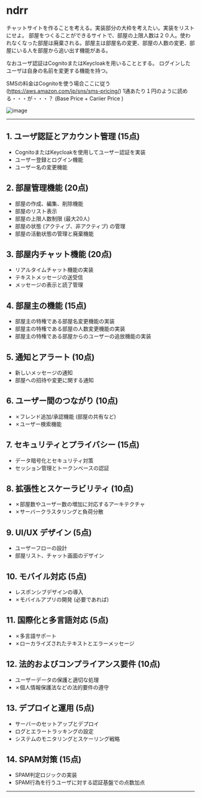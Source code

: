 # ndrr

   
チャットサイトを作ることを考える。実装部分の大枠を考えたい。実装をリストにせよ。
部屋をつくることができるサイトで、部屋の上限人数は２０人。使われなくなった部屋は廃棄される。部屋主は部屋名の変更、部屋の人数の変更、部屋にいる人を部屋から追い出す機能がある。

なおユーザ認証はCognitoまたはKeycloakを用いることとする。
ログインしたユーザは自身の名前を変更する機能を持つ。

SMSの料金はCognitoを使う場合ここに従う(https://aws.amazon.com/jp/sns/sms-pricing/) 
1通あたり１円のように読める・・・が・・・？ (Base Price + Cariier Price )   

![image](https://github.com/bringitp/ndrr/assets/141851166/aa9709a4-6e16-42eb-9a7b-4d02350c96c2)  

---

## 1. ユーザ認証とアカウント管理 (15点)
- CognitoまたはKeycloakを使用してユーザー認証を実装
- ユーザー登録とログイン機能
- ユーザー名の変更機能

## 2. 部屋管理機能 (20点)
- 部屋の作成、編集、削除機能
- 部屋のリスト表示
- 部屋の上限人数制限 (最大20人)
- 部屋の状態 (アクティブ、非アクティブ) の管理
- 部屋の活動状態の管理と廃棄機能

## 3. 部屋内チャット機能 (20点)
- リアルタイムチャット機能の実装
- テキストメッセージの送受信
- メッセージの表示と読了管理

## 4. 部屋主の機能 (15点)
- 部屋主の特権である部屋名変更機能の実装
- 部屋主の特権である部屋の人数変更機能の実装
- 部屋主の特権である部屋からのユーザーの追放機能の実装

## 5. 通知とアラート (10点)
- 新しいメッセージの通知
- 部屋への招待や変更に関する通知

## 6. ユーザー間のつながり (10点)
- ✗フレンド追加/承認機能 (部屋の共有など)
- ✗ユーザー検索機能

## 7. セキュリティとプライバシー (15点)
- データ暗号化とセキュリティ対策
- セッション管理とトークンベースの認証

## 8. 拡張性とスケーラビリティ (10点)
- ✗部屋数やユーザー数の増加に対応するアーキテクチャ
- ✗サーバークラスタリングと負荷分散

## 9. UI/UX デザイン (5点)
- ユーザーフローの設計
- 部屋リスト、チャット画面のデザイン

## 10. モバイル対応 (5点)
- レスポンシブデザインの導入
- ✗モバイルアプリの開発 (必要であれば)

## 11. 国際化と多言語対応 (5点)
- ✗多言語サポート
- ✗ローカライズされたテキストとエラーメッセージ

## 12. 法的およびコンプライアンス要件 (10点)
- ユーザーデータの保護と適切な処理
- ✗個人情報保護法などの法的要件の遵守

## 13. デプロイと運用 (5点)
- サーバーのセットアップとデプロイ
- ログとエラートラッキングの設定
- システムのモニタリングとスケーリング戦略

## 14. SPAM対策 (15点)
- SPAM判定ロジックの実装
- SPAM行為を行うユーザに対する認証基盤での点数加点

---
